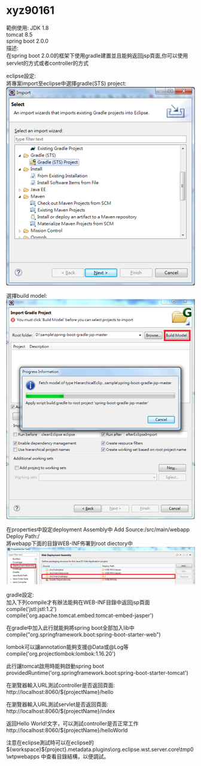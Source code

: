 # xyz90161
範例使用:
JDK 1.8</br>
tomcat 8.5</br>
spring boot 2.0.0</br>
描述:</br>
在spring boot 2.0.0的框架下使用gradle建置並且能夠返回jsp頁面,你可以使用servlet的方式或者controller的方式</br>

eclipse設定:</br>
將專案import至eclipse中選擇gradle(STS) project:</br>
![image](https://github.com/xyz90161/spring-boot-gradle-jsp/blob/master/other2.PNG)</br>

選擇build model:</br>
![image](https://github.com/xyz90161/spring-boot-gradle-jsp/blob/master/other3.png)</br>


在properties中設定deployment Assembly中 Add  Source:/src/main/webapp   Deploy Path:/</br>
將webapp下面的目錄WEB-INF佈署到root diectory中</br>
![image](https://github.com/xyz90161/spring-boot-gradle-jsp/blob/master/other1.png)

gradle設定:</br>
加入下列compile才有辦法能夠在WEB-INF目錄中返回jsp頁面</br>
compile('jstl:jstl:1.2')</br>
compile('org.apache.tomcat.embed:tomcat-embed-jasper')</br>


在gradle中加入此行就能夠將spring boot全部加入lib中</br>
compile("org.springframework.boot:spring-boot-starter-web")</br>

lombok可以讓annotation能夠支援@Data或@Log等</br>
compile('org.projectlombok:lombok:1.16.20')</br>

此行讓tomcat啟用時能夠啟動spring boot</br>
providedRuntime('org.springframework.boot:spring-boot-starter-tomcat')</br>

在瀏覽器輸入URL測試controller是否返回頁面:</br>
http://localhost:8060/${projectName}/hello</br>


在瀏覽器輸入URL測試servlet是否返回頁面:</br>
http://localhost:8060/${projectName}/index</br>

返回Hello World!文字，可以測試controller是否正常工作
http://localhost:8060/${projectName}/helloWorld</br>

注意在eclipse測試時可以在eclipse的 ${workspace}\${project}\.metadata\.plugins\org.eclipse.wst.server.core\tmp0\wtpwebapps
中查看目錄結構，以便調試。</br>

